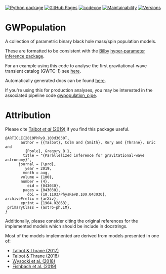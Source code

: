 [![Python package](https://github.com/ColmTalbot/gwpopulation/actions/workflows/python-package.yml/badge.svg)](https://github.com/ColmTalbot/gwpopulation/actions/workflows/python-package.yml)
[![GitHub Pages](https://github.com/ColmTalbot/gwpopulation/actions/workflows/pages.yml/badge.svg)](https://github.com/ColmTalbot/gwpopulation/actions/workflows/pages.yml)
[![codecov](https://codecov.io/gh/ColmTalbot/gwpopulation/branch/master/graph/badge.svg?token=4K4V0HRDMI)](https://codecov.io/gh/ColmTalbot/gwpopulation)
[![Maintainability](https://api.codeclimate.com/v1/badges/579536603e8e06466e63/maintainability)](https://codeclimate.com/github/ColmTalbot/gwpopulation/maintainability)
[![Versions](https://img.shields.io/pypi/pyversions/gwpopulation.svg)](https://pypi.org/project/gwpopulation/)

# GWPopulation

A collection of parametric binary black hole mass/spin population models.

These are formatted to be consistent with the [Bilby](https://git.ligo.org/lscsoft/bilby) [hyper-parameter inference package](https://lscsoft.docs.ligo.org/bilby/hyperparameters.html).

For an example using this code to analyse the first gravitational-wave transient catalog (GWTC-1) see [here](https://colab.research.google.com/github/ColmTalbot/gwpopulation/blob/master/examples/GWTC1.ipynb).

Automatically generated docs can be found [here](https://colmtalbot.github.io/gwpopulation/).

If you're using this for production analyses, you may be interested in the associated pipeline code [gwpopulation_pipe](https://docs.ligo.org/RatesAndPopulations/gwpopulation_pipe/).

# Attribution

Please cite [Talbot _et al_ (2019)](https://doi.org/10.1103/PhysRevD.100.043030) if you find this package useful.

```
@ARTICLE{2019PhRvD.100d3030T,
       author = {{Talbot}, Colm and {Smith}, Rory and {Thrane}, Eric and
         {Poole}, Gregory B.},
        title = "{Parallelized inference for gravitational-wave astronomy}",
      journal = {\prd},
         year = 2019,
        month = aug,
       volume = {100},
       number = {4},
          eid = {043030},
        pages = {043030},
          doi = {10.1103/PhysRevD.100.043030},
archivePrefix = {arXiv},
       eprint = {1904.02863},
 primaryClass = {astro-ph.IM},
}
```

Additionally, please consider citing the original references for the implemented models which should be include in docstrings.

Most of the models implemented are derived from models presented in one of:
- [Talbot & Thrane (2017)](https://arxiv.org/abs/1704.08370)
- [Talbot & Thrane (2018)](https://arxiv.org/abs/1801.02699)
- [Wysocki et al. (2018)](https://arxiv.org/abs/1805.06442)
- [Fishbach et al. (2019)](https://arxiv.org/abs/1805.10270)

